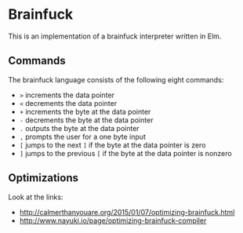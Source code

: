 # Brainfuck

This is an implementation of a brainfuck interpreter written in Elm.

## Commands

The brainfuck language consists of the following eight commands:

- `>` increments the data pointer
- `<` decrements the data pointer
- `+` increments the byte at the data pointer
- `-` decrements the byte at the data pointer
- `.` outputs the byte at the data pointer
- `,` prompts the user for a one byte input
- `[` jumps to the next `]` if the byte at the data pointer is zero
- `]` jumps to the previous `[` if the byte at the data pointer is nonzero

## Optimizations

Look at the links:

- http://calmerthanyouare.org/2015/01/07/optimizing-brainfuck.html
- http://www.nayuki.io/page/optimizing-brainfuck-compiler
